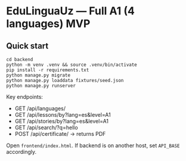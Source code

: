 # EduLinguaUz — Full A1 (4 languages) MVP

## Quick start
```
cd backend
python -m venv .venv && source .venv/bin/activate
pip install -r requirements.txt
python manage.py migrate
python manage.py loaddata fixtures/seed.json
python manage.py runserver
```
Key endpoints:
- GET /api/languages/
- GET /api/lessons/by?lang=es&level=A1
- GET /api/stories/by?lang=es&level=A1
- GET /api/search/?q=hello
- POST /api/certificate/ -> returns PDF

Open `frontend/index.html`. If backend is on another host, set `API_BASE` accordingly.
